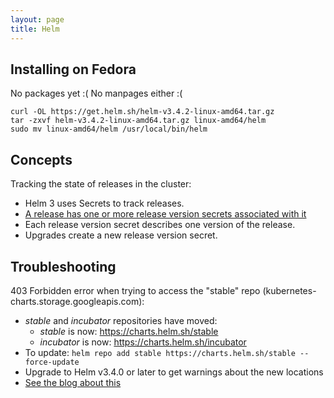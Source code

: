 ```yaml
---
layout: page
title: Helm
---
```


## Installing on Fedora

No packages yet :( No manpages either :(

```
curl -OL https://get.helm.sh/helm-v3.4.2-linux-amd64.tar.gz
tar -zxvf helm-v3.4.2-linux-amd64.tar.gz linux-amd64/helm
sudo mv linux-amd64/helm /usr/local/bin/helm
```

## Concepts

Tracking the state of releases in the cluster:

- Helm 3 uses Secrets to track releases.
- [A release has one or more release version secrets associated with it](https://helm.sh/blog/helm-3-preview-pt4/)
- Each release version secret describes one version of the release.
- Upgrades create a new release version secret.

## Troubleshooting

403 Forbidden error when trying to access the "stable" repo (kubernetes-charts.storage.googleapis.com):

- _stable_ and _incubator_ repositories have moved:
  - _stable_ is now: <https://charts.helm.sh/stable>
  - _incubator_ is now: <https://charts.helm.sh/incubator>
- To update: `helm repo add stable https://charts.helm.sh/stable --force-update`
- Upgrade to Helm v3.4.0 or later to get warnings about the new locations
- [See the blog about this](https://helm.sh/blog/new-location-stable-incubator-charts/)

